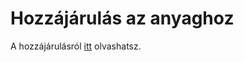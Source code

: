 # Hozzájárulás az anyaghoz

A hozzájárulásról [itt](docs/tudnivalok/github/contributing.md) olvashatsz.
